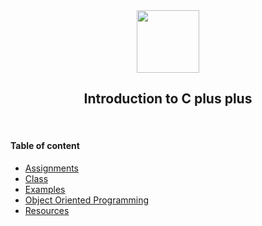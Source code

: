 <div align="center">
	<img src="http://konpa.github.io/devicon/devicon.git/icons/cplusplus/cplusplus-original.svg" width="100">
	<h2>Introduction to C plus plus</h2><br>
<div>

<div align="left">
	
#### Table of content

- [Assignments](assignments)
- [Class](class)
- [Examples](examples)
- [Object Oriented Programming](oop)
- [Resources](resources)
